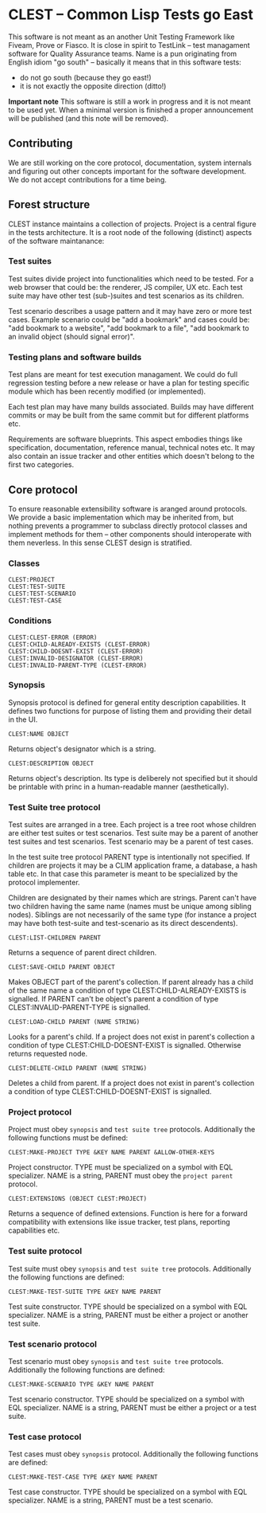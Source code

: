 # CLEST – Common Lisp Tests go East

This software is not meant as an another Unit Testing Framework like Fiveam,
Prove or Fiasco. It is close in spirit to TestLink – test managament software
for Quality Assurance teams. Name is a pun originating from English idiom "go
south" – basically it means that in this software tests:

* do not go south (because they go east!)
* it is not exactly the opposite direction (ditto!)

**Important note** This software is still a work in progress and it is not meant
to be used yet. When a minimal version is finished a proper announcement will be
published (and this note will be removed).

## Contributing

We are still working on the core protocol, documentation, system internals and
figuring out other concepts important for the software development. We do not
accept contributions for a time being.

## Forest structure

CLEST instance maintains a collection of projects. Project is a central figure
in the tests architecture. It is a root node of the following (distinct) aspects
of the software maintanance:

### Test suites

Test suites divide project into functionalities which need to be tested. For a
web browser that could be: the renderer, JS compiler, UX etc. Each test suite
may have other test (sub-)suites and test scenarios as its children.

Test scenario describes a usage pattern and it may have zero or more test
cases. Example scenario could be "add a bookmark" and cases could be: "add
bookmark to a website", "add bookmark to a file", "add bookmark to an invalid
object (should signal error)".

### Testing plans and software builds

Test plans are meant for test execution managament. We could do full regression
testing before a new release or have a plan for testing specific module which
has been recently modified (or implemented).

Each test plan may have many builds associated. Builds may have different
commits or may be built from the same commit but for different platforms etc.

Requirements are software blueprints. This aspect embodies things like
specification, documentation, reference manual, technical notes etc. It may also
contain an issue tracker and other entities which doesn't belong to the first
two categories.

## Core protocol

To ensure reasonable extensibility software is aranged around protocols. We
provide a basic implementation which may be inherited from, but nothing prevents
a programmer to subclass directly protocol classes and implement methods for
them – other components should interoperate with them neverless. In this sense
CLEST design is stratified.

### Classes

    CLEST:PROJECT
    CLEST:TEST-SUITE
    CLEST:TEST-SCENARIO
    CLEST:TEST-CASE

<!-- CLEST:TESTING-PLAN -->
<!-- CLEST:BUILD -->
<!-- CLEST:REQUIREMENT -->
<!-- CLEST:DOCUMENTATION -->

### Conditions

    CLEST:CLEST-ERROR (ERROR)
    CLEST:CHILD-ALREADY-EXISTS (CLEST-ERROR)
    CLEST:CHILD-DOESNT-EXIST (CLEST-ERROR)
    CLEST:INVALID-DESIGNATOR (CLEST-ERROR)
    CLEST:INVALID-PARENT-TYPE (CLEST-ERROR)

### Synopsis

Synopsis protocol is defined for general entity description capabilities. It
defines two functions for purpose of listing them and providing their detail in
the UI.

    CLEST:NAME OBJECT

Returns object's designator which is a string.

    CLEST:DESCRIPTION OBJECT

Returns object's description. Its type is deliberely not specified but it should
be printable with princ in a human-readable manner (aesthetically).


### Test Suite tree protocol

Test suites are arranged in a tree. Each project is a tree root whose children
are either test suites or test scenarios. Test suite may be a parent of another
test suites and test scenarios. Test scenario may be a parent of test cases.

In the test suite tree protocol PARENT type is intentionally not specified. If
children are projects it may be a CLIM application frame, a database, a hash
table etc. In that case this parameter is meant to be specialized by the
protocol implementer.

Children are designated by their names which are strings. Parent can't have two
children having the same name (names must be unique among sibling
nodes). Siblings are not necessarily of the same type (for instance a project
may have both test-suite and test-scenario as its direct descendents).

    CLEST:LIST-CHILDREN PARENT

Returns a sequence of parent direct children.

    CLEST:SAVE-CHILD PARENT OBJECT

Makes OBJECT part of the parent's collection. If parent already has a child of
the same name a condition of type CLEST:CHILD-ALREADY-EXISTS is signalled. If
PARENT can't be object's parent a condition of type CLEST:INVALID-PARENT-TYPE is
signalled.

    CLEST:LOAD-CHILD PARENT (NAME STRING)

Looks for a parent's child. If a project does not exist in parent's collection a
condition of type CLEST:CHILD-DOESNT-EXIST is signalled. Otherwise returns
requested node.

    CLEST:DELETE-CHILD PARENT (NAME STRING)

Deletes a child from parent. If a project does not exist in parent's collection
a condition of type CLEST:CHILD-DOESNT-EXIST is signalled.

### Project protocol

Project must obey `synopsis` and `test suite tree` protocols. Additionally the
following functions must be defined:

    CLEST:MAKE-PROJECT TYPE &KEY NAME PARENT &ALLOW-OTHER-KEYS

Project constructor. TYPE must be specialized on a symbol with EQL
specializer. NAME is a string, PARENT must obey the `project parent` protocol.

    CLEST:EXTENSIONS (OBJECT CLEST:PROJECT)

Returns a sequence of defined extensions. Function is here for a forward
compatibility with extensions like issue tracker, test plans, reporting
capabilities etc.

### Test suite protocol

Test suite must obey `synopsis` and `test suite tree` protocols. Additionally
the following functions are defined:

    CLEST:MAKE-TEST-SUITE TYPE &KEY NAME PARENT

Test suite constructor. TYPE should be specialized on a symbol with EQL
specializer. NAME is a string, PARENT must be either a project or another test
suite.

### Test scenario protocol

Test scenario must obey `synopsis` and `test suite tree` protocols. Additionally
the following functions are defined:

    CLEST:MAKE-SCENARIO TYPE &KEY NAME PARENT

Test scenario constructor. TYPE should be specialized on a symbol with EQL
specializer. NAME is a string, PARENT must be either a project or a test suite.

### Test case protocol

Test cases must obey `synopsis` protocol. Additionally the following functions
are defined:

    CLEST:MAKE-TEST-CASE TYPE &KEY NAME PARENT

Test case constructor. TYPE should be specialized on a symbol with EQL
specializer. NAME is a string, PARENT must be a test scenario.
